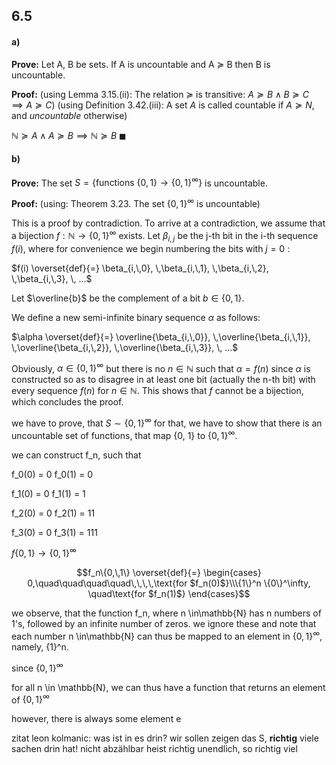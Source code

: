 


## 6.5
#### a)
**Prove:**
Let A, B be sets. If A is uncountable and A $\succeq$ B then B is uncountable.

**Proof:**
(using Lemma 3.15.(ii): The relation $\succeq$ is transitive: $A \succeq B \land B \succeq C \implies A \succeq C$)
(using Definition 3.42.(iii): A set $A$ is called countable if $A\succeq N$, and *uncountable* otherwise)

$\mathbb{N} \succeq A \land A \succeq B \implies \mathbb{N} \succeq B$
$\blacksquare$


#### b)
**Prove:**
The set $S = \{\text{functions }\{0,\,1\} \rightarrow \{0,\,1\}^\infty\}$ is uncountable.

**Proof:**
(using: Theorem 3.23. The set $\{0,\,1\}^\infty$  is uncountable)

This is a proof by contradiction. To arrive at a contradiction, we assume that a bijection
$f : \mathbb{N} \rightarrow \{0, \,1\}^\infty$ 
exists. Let $\beta_{i,\,j}$ be the j-th bit in the i-th sequence $f(i)$, where for convenience we begin numbering the bits with $j = 0$ :

$f(i) \overset{def}{=} \beta_{i,\,0}, \,\beta_{i,\,1}, \,\beta_{i,\,2}, \,\beta_{i,\,3}, \, ...$

Let $\overline{b}$ be the complement of a bit $b \in \{0,\,1\}$.

We define a new semi-infinite binary sequence $\alpha$ as follows:

$\alpha \overset{def}{=} \overline{\beta_{i,\,0}}, \,\overline{\beta_{i,\,1}}, \,\overline{\beta_{i,\,2}}, \,\overline{\beta_{i,\,3}}, \, ...$

Obviously, $\alpha \in \{0,\,1\}^\infty$ but there is no $n \in\mathbb{N}$ such that $\alpha = f(n)$ since $\alpha$ is constructed so as to disagree in at least one bit (actually the n-th bit) with every sequence $f(n)$ for $n \in\mathbb{N}$.
This shows that $f$ cannot be a bijection, which concludes the proof.


we have to prove, that $S \sim \{0, 1\}^\infty$
for that, we have to show that there is an uncountable set of functions, that map {0, 1} to  $\{0, 1\}^\infty$.

we can construct f_n, such that

f_0(0) = 0
f_0(1) = 0

f_1(0) = 0
f_1(1) = 1

f_2(0) = 0
f_2(1) = 11

f_3(0) = 0
f_3(1) = 111


$f\{0,\,1\} \rightarrow \{0, 1\}^\infty$

$$f_n\{0,\,1\} \overset{def}{=} \begin{cases} 0,\quad\quad\quad\quad\,\,\,\,\text{for $f_n(0)$}\\\{1\}^n \{0\}^\infty, \quad\text{for $f_n(1)$} \end{cases}$$



we observe, that the function f_n, where n \in\mathbb{N} has n numbers of 1's, followed by an infinite number of zeros. we ignore these and note that each number n \in\mathbb{N} can thus be mapped to an element in $\{0, 1\}^\infty$, namely, {1}^n. 


since $\{0, 1\}^\infty$





for all n \in \mathbb{N}, we can thus have a function that returns an element of  $\{0, 1\}^\infty$

however, there is always some element e 





zitat leon kolmanic:
was ist in es drin?
wir sollen zeigen das S, **richtig** viele sachen drin hat!
nicht abzählbar heist richtig unendlich, so richtig viel